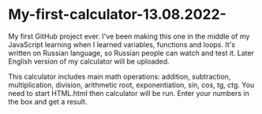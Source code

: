 # My-first-calculator-13.08.2022-
My first GitHub project ever. I've been making this one in the middle of my JavaScript learning when I learned variables, functions and loops.
It's written on Russian language, so Russian people can watch and test it.
Later English version of my calculator will be uploaded.

This calculator includes main math operations: addition, subtraction, multiplication, division, arithmetic root, exponentiation, sin, cos, tg, ctg.
You need to start HTML.html then calculator will be run. Enter your numbers in the box and get a result.

